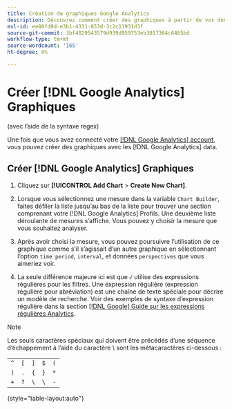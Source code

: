 ```yaml
---
title: Création de graphiques Google Analytics
description: Découvrez comment créer des graphiques à partir de vos données Google Analytics.
exl-id: ee80fd0d-e3b1-4331-853d-3c2c11931d3f
source-git-commit: 3bf4829543579d939d959753eb3017364c6465bd
workflow-type: tm+mt
source-wordcount: '165'
ht-degree: 0%

---
```


# Créer [!DNL Google Analytics] Graphiques

(avec l’aide de la syntaxe regex)

Une fois que vous avez connecté votre [[!DNL Google Analytics] account](../../data-analyst/importing-data/integrations/google-analytics.md), vous pouvez créer des graphiques avec les [!DNL Google Analytics] data.

## Créer [!DNL Google Analytics] Graphiques

1. Cliquez sur **[!UICONTROL Add Chart** > **Create New Chart]**.

1. Lorsque vous sélectionnez une mesure dans la variable `Chart Builder`, faites défiler la liste jusqu’au bas de la liste pour trouver une section comprenant votre [!DNL Google Analytics] Profils. Une deuxième liste déroulante de mesures s’affiche. Vous pouvez y choisir la mesure que vous souhaitez analyser.

1. Après avoir choisi la mesure, vous pouvez poursuivre l’utilisation de ce graphique comme s’il s’agissait d’un autre graphique en sélectionnant l’option `time period`, `interval`, et données `perspectives` que vous aimeriez voir.

1. La seule différence majeure ici est que `√` utilise des expressions régulières pour les filtres. Une expression régulière (expression régulière pour abréviation) est une chaîne de texte spéciale pour décrire un modèle de recherche. Voir des exemples de syntaxe d’expression régulière dans la section [[!DNL Google] Guide sur les expressions régulières Analytics](https://support.google.com/analytics/answer/1034324?hl=en).

>[!NOTE]
>
>Les seuls caractères spéciaux qui doivent être précédés d’une séquence d’échappement à l’aide du caractère \ sont les métacaractères ci-dessous :

|  |  |  |  |  |
|-----|-----|-----|-----|-----|
| `^` | `[` | `]` | `$` | `(` |
| `)` | `.` | `{` | `}` | `*` |
| `+` | `?` | `\` | `\` | `-` |

{style="table-layout:auto"}
